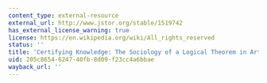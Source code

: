 ```yaml
---
content_type: external-resource
external_url: http://www.jstor.org/stable/1519742
has_external_license_warning: true
license: https://en.wikipedia.org/wiki/All_rights_reserved
status: ''
title: 'Certifying Knowledge: The Sociology of a Logical Theorem in Artificial Intelligence'
uid: 205c8654-6247-40fb-8d09-f23cc4a6bbae
wayback_url: ''
---
```

